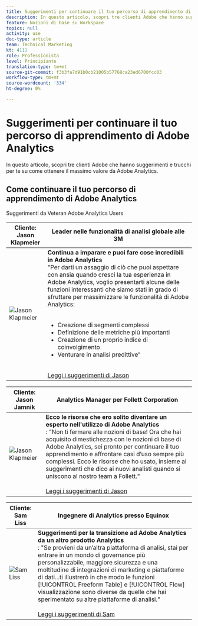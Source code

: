 ```yaml
---
title: Suggerimenti per continuare il tuo percorso di apprendimento di Adobe Analytics
description: In questo articolo, scopri tre clienti Adobe che hanno suggerimenti e trucchi per te su come ottenere il massimo valore da Adobe Analytics.
feature: Nozioni di base su Workspace
topics: null
activity: use
doc-type: article
team: Technical Marketing
kt: 4111
role: Professionista
level: Principiante
translation-type: tm+mt
source-git-commit: f3b3fa7d91b0cb21005b57768ca23ed6700fcc03
workflow-type: tm+mt
source-wordcount: '334'
ht-degree: 0%

---
```



# Suggerimenti per continuare il tuo percorso di apprendimento di Adobe Analytics

In questo articolo, scopri tre clienti Adobe che hanno suggerimenti e trucchi per te su come ottenere il massimo valore da Adobe Analytics.

## Come continuare il tuo percorso di apprendimento di Adobe Analytics

Suggerimenti da Veteran Adobe Analytics Users

| Cliente:<br>Jason Klapmeier | Leader nelle funzionalità di analisi globale alle 3M |
|------------|------------|
| ![Jason Klapmeier](assets/jasonklapmeier.jpg) | **Continua a imparare e puoi fare cose incredibili in Adobe Analytics** <br> &quot;Per darti un assaggio di ciò che puoi aspettare con ansia quando cresci la tua esperienza in Adobe Analytics, voglio presentarti alcune delle funzioni interessanti che siamo stati in grado di sfruttare per massimizzare le funzionalità di Adobe Analytics:  <br><br><ul><li>Creazione di segmenti complessi</li><li>Definizione delle metriche più importanti</li><li>Creazione di un proprio indice di coinvolgimento</li><li>Venturare in analisi predittive&quot;</li></ul><br>[Leggi i suggerimenti di Jason](https://experienceleaguecommunities.adobe.com/t5/Adobe-Analytics-Discussions/Incredible-Things-You-Can-Do-in-Adobe-Analytics/td-p/354333) |

| Cliente:<br>Jason Jamnik | Analytics Manager per Follett Corporation |
|------------|------------|
| ![Jason Klapmeier](assets/jasonjamnik.jpg) | **Ecco le risorse che ero solito diventare un esperto nell&#39;utilizzo di Adobe Analytics** <br> : &quot;Non ti fermare alle nozioni di base! Ora che hai acquisito dimestichezza con le nozioni di base di Adobe Analytics, sei pronto per continuare il tuo apprendimento e affrontare casi d’uso sempre più complessi. Ecco le risorse che ho usato, insieme ai suggerimenti che dico ai nuovi analisti quando si uniscono al nostro team a Follett.&quot;<br><br>[Leggi i suggerimenti di Jason](https://experienceleaguecommunities.adobe.com/t5/Adobe-Analytics-Discussions/Here-are-the-resources-I-used-to-become-an-expert-at-using-Adobe/m-p/354226) |

| Cliente:<br>Sam Liss | Ingegnere di Analytics presso Equinox |
|------------|------------|
| ![Sam Liss](assets/samliss.jpg) | **Suggerimenti per la transizione ad Adobe Analytics da un altro prodotto Analytics** <br> : &quot;Se provieni da un’altra piattaforma di analisi, stai per entrare in un mondo di governance più personalizzabile, maggiore sicurezza e una moltitudine di integrazioni di marketing e piattaforme di dati...ti illustrerò in che modo le funzioni  [!UICONTROL Freeform Table] e  [!UICONTROL Flow] visualizzazione sono diverse da quelle che hai sperimentato su altre piattaforme di analisi.&quot;<br><br>[Leggi i suggerimenti di Sam](https://experienceleaguecommunities.adobe.com/t5/Adobe-Analytics-Discussions/An-Analyst-s-Quick-Start-Guide-Switching-to-Adobe/td-p/354312) |
